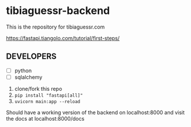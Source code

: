 ﻿# tibiaguessr-backend
 
 This is the repository for tibiaguessr.com

https://fastapi.tiangolo.com/tutorial/first-steps/



## DEVELOPERS

- [ ] python
- [ ] sqlalchemy

1. clone/fork this repo
2. `pip install "fastapi[all]"`
3. `uvicorn main:app --reload`

Should have a working version of the backend on localhost:8000 and visit the docs at localhost:8000/docs
